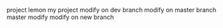 project lemon
my project
modify on dev branch
modify on master branch
master modify
modify on new branch

